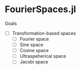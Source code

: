 # FourierSpaces.jl

Goals
- [ ] Transformation-based spaces
    - [ ] Fourier space
    - [ ] Sine space
    - [ ] Cosine space
    - [ ] Ultraspeherical space
    - [ ] Jacobi space
